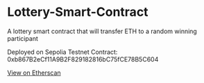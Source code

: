 # Lottery-Smart-Contract
A lottery smart contract that will transfer ETH to a random winning participant

Deployed on Sepolia Testnet
Contract: 0xb867B2eCf11A9B2F829182816bC75fCE78B5C604

[View on Etherscan](https://sepolia.etherscan.io/address/0xb867B2eCf11A9B2F829182816bC75fCE78B5C604)
